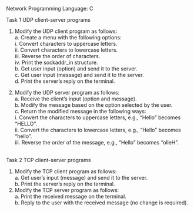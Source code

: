 Network Programming
Language: C

Task 1 UDP client-server programs</br>
1.	Modify the UDP client program as follows:</br>
	a.	Create a menu with the following options:</br>
		i.	Convert characters to uppercase letters.</br>
		ii.	Convert characters to lowercase letters.</br>
		iii.	Reverse the order of characters.</br>
		iv.	Print the sockaddr_in structure.</br>
	b.	Get user input (option) and send it to the server.</br>
	c.	Get user input (message) and send it to the server.</br>
	d.	Print the server’s reply on the terminal.</br>

2.	Modify the UDP server program as follows:</br>
	a.	Receive the client’s input (option and message).</br>
	b.	Modify the message based on the option selected by the user.</br>
	c.	Return the modified message in the following ways:</br>
		i.	Convert the characters to uppercase letters, e.g., “Hello” becomes “HELLO”.</br>
		ii.	Convert the characters to lowercase letters, e.g., “Hello” becomes “hello”.</br>
		iii.	Reverse the order of the message, e.g., “Hello” becomes “olleH”.</br></br>

Task 2 TCP client-server programs</br>
1.	Modify the TCP client program as follows:</br>
	a.	Get user’s input (message) and send it to the server.</br>
	b.	Print the server’s reply on the terminal.</br>
2.	Modify the TCP server program as follows:</br>
	a.	Print the received message on the terminal.</br>
	b.	Reply to the user with the received message (no change is required).</br>
